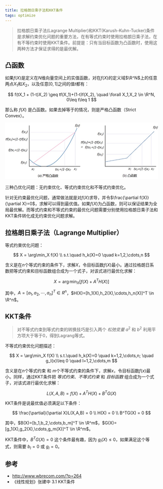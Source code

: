 ```yaml
---
title: 拉格朗日乘子法和KKT条件
tags: optimize
---
```


> 拉格朗日乘子法(Lagrange Multiplier)和KKT(Karush-Kuhn-Tucker)条件是求解约束优化问题的重要方法，在有等式约束时使用拉格朗日乘子法，在有不等约束时使用KKT条件。前提是：只有当目标函数为凸函数时，使用这两种方法才保证求得的是最优解。

$\newcommand{\R}{\mathbb{R}}$

## 凸函数

如果$f(X)$是定义在$N$维向量空间上的实值函数，对在$f(X)$的定义域$\R^N$上的任意两点$X_1$和$X_2$，以及任意$[0,1]$之间的值$t$都有：

$$
f(tX_1 + (1-t)X_2) \geq tf(X_1)+(1-t)f(X_2), \quad \forall X_1,X_2 \in \R^N, 0\leq t\leq 1
$$

那么称 $f(X)$ 是凸函数。如果去掉等于的情况，则是严格凸函数（Strict Convex）。

![Convex function](/assets/blog-images/kkt_convex_function.jpg)

三种凸优化问题：无约束优化、等式约束优化和不等式约束优化。

针对无约束最优化问题，通常做法就是对$f(X)$求导，并令$\frac{\partial f(X)}{\partial X}=0$，求解可以得到最优值。如果$f(X)$为凸函数，则可以保证结果为全局最优解。而等式约束和不等式约束的最优化问题需要分别使用拉格朗日乘子法和KKT条件转化成无约束优化问题求解。

## 拉格朗日乘子法（Lagrange Multiplier）

等式约束优化问题：

$$
X = \arg\min_X f(X) \\
s.t.\quad h_k(X)=0 \quad k=1,2,\cdots,n
$$

含义是在$n$个等式约束的条件下，求解$X$，令目标函数$f(X)$最小。通过拉格朗日系数把等式约束和目标函数组合成为一个式子，对该式进行最优化求解：

$$
X = \arg\min_X \left[ f(X) + A^T H(X) \right]
$$

其中，$A=[a_1,a_2,\cdots,a_n]^T \in R^n$，$H(X)=[h_1(X),h_2(X),\cdots,h_n(X)]^T \in \R^n$。

## KKT条件

> 对不等式约束到等式约束的转换技巧是引入两个 *松弛变量* $a^2$ 和 $b^2$ 利用平方项大于等于0，得到Lagrang等式。

不等式约束优化问题描述：

$$
X = \arg\min_X f(X) \\
s.t.\quad h_k(X)=0 \quad k=1,2,\cdots,n; \quad g_l(x)\leq 0 \quad l=1,2,\cdots,m
$$

含义是在$n$个等式约束 和 $m$个不等式约束的条件下，求解$x$，令目标函数$f(x)$最小。同样，通过KKT条件把 *等式约束*、*不等式约束* 和 *目标函数* 组合成为一个式子，对该式进行最优化求解：

$$
L(X,A,B) =f(X) + A^T H(X) +B^T G(X)
$$

KKT条件是说最优值必须满足以下条件：

$$
\frac{\partial}{\partial X}L(X,A,B) = 0 \\
H(X) = 0 \\
B^TG(X) = 0
$$

其中，$B(X)=[b_1,b_2,\cdots,b_m]^T \in \R^m$，$G(X)=[g_1(X),g_2(X),\cdots,g_m(X)]^T \in \R^m$。

KKT条件中，$B^TG(X)=0$ 这个条件最有趣，因为 $g_l(X)\leq 0$，如果满足这个等式，则需要 $b_l=0$ 或 $g_l=0$。

## 参考

- http://www.wbrecom.com/?p=264
- 《线性规划》张建中 3.1 KKT条件
